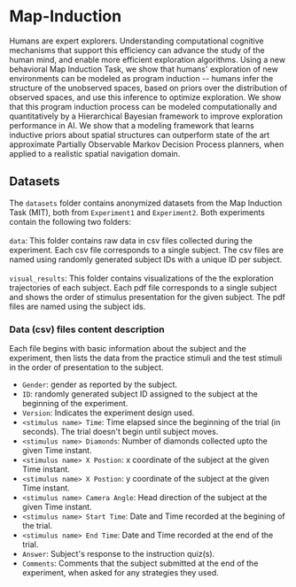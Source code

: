 # Map-Induction

Humans are expert explorers. Understanding computational cognitive mechanisms that support this efficiency can advance the study of the human mind, and enable more efficient exploration algorithms. 
Using a new behavioral Map Induction Task, we show that humans' exploration of new environments can be modeled as program induction -- humans  infer the structure of the unobserved spaces, based on priors over the distribution of observed spaces, and use this inference to optimize exploration. 
We show that this program induction process can be modeled computationally and quantitatively by a  Hierarchical Bayesian framework to improve exploration performance in AI.
We show that a modeling framework that learns inductive priors about spatial structures can outperform state of the art approximate Partially Observable Markov Decision Process planners, when applied to a realistic spatial navigation domain. 

## Datasets
The `datasets` folder contains anonymized datasets from the Map Induction Task (MIT), both from `Experiment1` and `Experiment2`. Both experiments contain the following two folders: <br><br>
`data`: This folder contains raw data in csv files collected during the experiment. Each csv file corresponds to a single subject. The csv files are named using randomly generated subject IDs with a unique ID per subject.<br><br>
`visual_results`: This folder contains visualizations of the the exploration trajectories of each subject. Each pdf file corresponds to a single subject and shows the order of stimulus presentation for the given subject. The pdf files are named using the subject ids. 

### Data (csv) files content description <br>
Each file begins with basic information about the subject and the experiment, then lists the data from the practice stimuli and the test stimuli in the order of presentation to the subject. 

  - `Gender`: gender as reported by the subject. <br>
  - `ID`: randomly generated subject ID assigned to the subject at the beginning of the experiment. <br>
  - `Version`: Indicates the experiment design used. <br>
  - `<stimulus name> Time`: Time elapsed since the beginning of the trial (in seconds). The trial doesn't begin until subject moves.<br>
  - `<stimulus name> Diamonds`: Number of diamonds collected upto the given Time instant.<br>
  - `<stimulus name> X Postion`: x coordinate of the subject at the given Time instant.<br>
  - `<stimulus name> X Postion`: y coordinate of the subject at the given Time instant.<br>
  - `<stimulus name> Camera Angle`: Head direction of the subject at the given Time instant.<br>  
  - `<stimulus name> Start Time`: Date and Time recorded at the begining of the trial.<br>
  - `<stimulus name> End Time`: Date and Time recorded at the end of the trial.<br>
  - `Answer`: Subject's response to the instruction quiz(s).<br>
  - `Comments`: Comments that the subject submitted at the end of the experiment, when asked for any strategies they used.<br> 
